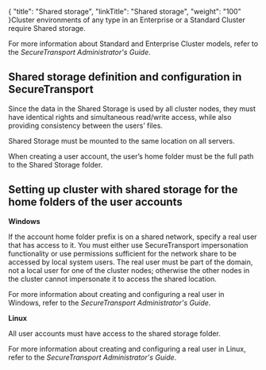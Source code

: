 {
    "title": "Shared storage",
    "linkTitle": "Shared storage",
    "weight": "100"
}Cluster environments of any type in an Enterprise or a Standard Cluster require Shared storage.

For more information about Standard and Enterprise Cluster models, refer to the <span cshid="admin" data-version="5.3.5">*SecureTransport Administrator's Guide*</span>.

## Shared storage definition and configuration in SecureTransport

Since the data in the Shared Storage is used by all cluster nodes, they must have identical rights and simultaneous read/write access, while also providing consistency between the users’ files.

Shared Storage must be mounted to the same location on all servers.

When creating a user account, the user’s home folder must be the full path to the Shared Storage folder.

## Setting up cluster with shared storage for the home folders of the user accounts

**Windows**

If the account home folder prefix is on a shared network, specify a real user that has access to it. You must either use SecureTransport impersonation functionality or use permissions sufficient for the network share to be accessed by local system users. The real user must be part of the domain, not a local user for one of the cluster nodes; otherwise the other nodes in the cluster cannot impersonate it to access the shared location.

For more information about creating and configuring a real user in Windows, refer to the <span cshid="admin" data-version="5.3.5">*SecureTransport Administrator's Guide*</span>.

**Linux**

All user accounts must have access to the shared storage folder.

For more information about creating and configuring a real user in Linux, refer to the <span cshid="admin" data-version="5.3.5">*SecureTransport Administrator's Guide*</span>.
